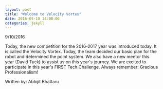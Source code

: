 ```yaml
---
layout: post
title: "Welcome to Velocity Vortex"
date: 2016-09-10 14:00:00
categories: jekyll
---
```

9/10/2016

Today, the new competition for the 2016-2017 year was introduced today. It is called the Velocity Vortex. Today, the team decided our basic plan for the robot
and determined the point system. We also have a new mentor this year (David Tuck) to assist us on this year's journey. We are excited to participate in this
year's FIRST Tech Challenge. Always remember: Gracious Professionalism!

Written by: Abhijit Bhattaru
